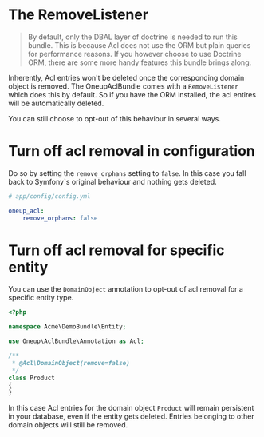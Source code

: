 # The RemoveListener

> By default, only the DBAL layer of doctrine is needed to run this bundle. This is because Acl does not use the ORM but plain
queries for performance reasons. If you however choose to use Doctrine ORM, there are some more handy features this bundle
brings along.

Inherently, Acl entries won't be deleted once the corresponding domain object is removed. The OneupAclBundle comes with a `RemoveListener`
which does this by default. So if you have the ORM installed, the acl entires will be automatically deleted.

You can still choose to opt-out of this behaviour in several ways.

# Turn off acl removal in configuration

Do so by setting the `remove_orphans` setting to `false`. In this case you fall back to Symfony`s original behaviour and nothing
gets deleted.

```yaml
# app/config/config.yml

oneup_acl:
    remove_orphans: false
```

# Turn off acl removal for specific entity

You can use the `DomainObject` annotation to opt-out of acl removal for a specific entity type.

```php
<?php

namespace Acme\DemoBundle\Entity;

use Oneup\AclBundle\Annotation as Acl;

/**
 * @Acl\DomainObject(remove=false)
 */
class Product
{
}
```

In this case Acl entries for the domain object `Product` will remain persistent in your database, even if the entity gets
deleted. Entries belonging to other domain objects will still be removed.